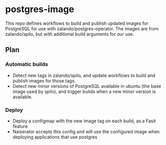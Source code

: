 # postgres-image

This repo defines workflows to build and publish updated images for PostgreSQL for use with zalando/postgres-operator.
The images are from zalando/spilo, but with additional build arguments for our use.

## Plan

### Automatic builds

- Detect new tags in zalando/spilo, and update workflows to build and publish images for those tags.
- Detect new minor versions of PostgreSQL available in ubuntu (the base image used by spilo), and trigger builds when a new minor version is available.

### Deploy

- Deploy a configmap with the new image tag on each build, as a Fasit feature
- Naiserator accepts this config and will use the configured image when deploying applications that use postgres
